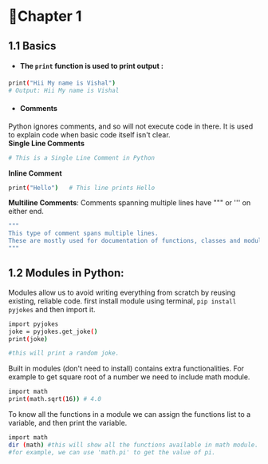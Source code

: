 # 📝Chapter 1  
## 1.1 Basics

- #### The ```print``` function is used to print output :
```bash
print("Hii My name is Vishal")
# Output: Hii My name is Vishal
```


- #### Comments
Python ignores comments, and so will not execute code in there. It is used to explain code when basic code itself isn't clear.<br>
**Single Line Comments**
```bash
# This is a Single Line Comment in Python
```

**Inline Comment**
```bash
print("Hello")   # This line prints Hello 
```

**Multiline Comments**: Comments spanning multiple lines have """ or ''' on either end.
```bash
"""
This type of comment spans multiple lines.
These are mostly used for documentation of functions, classes and modules.
"""
```
## 1.2 Modules in Python:
Modules allow us to avoid writing everything from scratch by reusing existing, reliable code.
first install module using terminal, ```pip install pyjokes``` and then import it.
```bash
import pyjokes
joke = pyjokes.get_joke()
print(joke)

#this will print a random joke.
```
Built in modules (don't need to install) contains extra functionalities. For example to get square root of a number we need to include math module.
```bash
import math
print(math.sqrt(16)) # 4.0
```
To know all the functions in a module we can assign the functions list to a variable, and then print the variable.
```bash
import math
dir (math) #this will show all the functions available in math module.
#for example, we can use 'math.pi' to get the value of pi.
```
